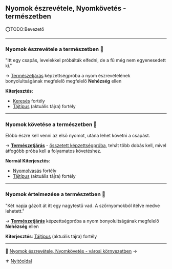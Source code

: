 ## Nyomok észrevétele, Nyomkövetés - természetben

⭕TODO:Bevezető

---
### Nyomok észrevétele a természetben 🌳

"Itt egy csapás, levelekkel próbálták elfedni, de a fű még nem egyenesedett ki."

→ [Természetjárás](kepzettsegek.szekunder/termeszetjaras.md) képzettségpróba a nyom észrevételének bonyolultságának megfelelő megfelelő **Nehézség** ellen

**Kiterjesztés**:
- [Keresés](fortelyok.altalanos/kereses.md) fortély
- [Tájtípus](042_szabad_fortelyok.md#tanulható-szabad-hátterek-listája) (aktuális tájra) fortély

---
### Nyomok követése a természetben 🌳

Előbb észre kell venni az első nyomot, utána lehet követni a csapást.

→ **[Természetjárás](kepzettsegek.szekunder/termeszetjaras.md)** - [összetett képzettségpróba](037_kepzettsegproba.md#összetett-képzettségpróba-másodlagos-próbadobások), tehát több dobás kell, mivel átfogóbb próba kell a folyamatos követéshez.

**Normál Kiterjesztés**:
- [Nyomolvasás](fortelyok.altalanos/nyomolvasas.md) fortély
- [Tájtípus](042_szabad_fortelyok.md#tanulható-szabad-hátterek-listája) (aktuális tájra) fortély

---
### Nyomok értelmezése a természetben 🌳

"Két napja gázolt át itt egy nagytestű vad. A szőrnyomokból ítélve medve lehetett."

 → **[Természetjárás](kepzettsegek.szekunder/termeszetjaras.md)** képzettségpróba a nyom bonyolultságának megfelelő **Nehézség** ellen

**Kiterjesztés**: [Tájtípus](042_szabad_fortelyok.md#tanulható-szabad-hátterek-listája) (aktuális tájra) fortély

---

🔗 [Nyomok észrevétele, Nyomkövetés - városi környezetben](152_02_nyomok_nyomkovetes_varos.md) →

⚜️ [Nyitóoldal](start.md)

